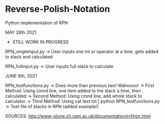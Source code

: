 # Reverse-Polish-Notation
Python implementation of RPN

MAY 28th 2021 
- STILL WORK IN PROGRESS

RPN_singleinput.py
-> User inputs one int or operator at a time, gets added to stack and calculated

RPN_fullinput.py
-> User inputs full stack to calculate

JUNE 6th, 2021

RPN_testfunctions.py
-> Does more than previous two! Wahoooo!
  -> First Method: Using cmnd line, one item added to the stack a time, then calculated
  -> Second Method: Using cmnd line, add whole stack to calculator
  -> Third Method: Using cat text.txt | python RPN_testfunctions.py -> Text file of stacks in RPN (added example!)

SOURCES:
http://www-stone.ch.cam.ac.uk/documentation/rrf/rpn.html

